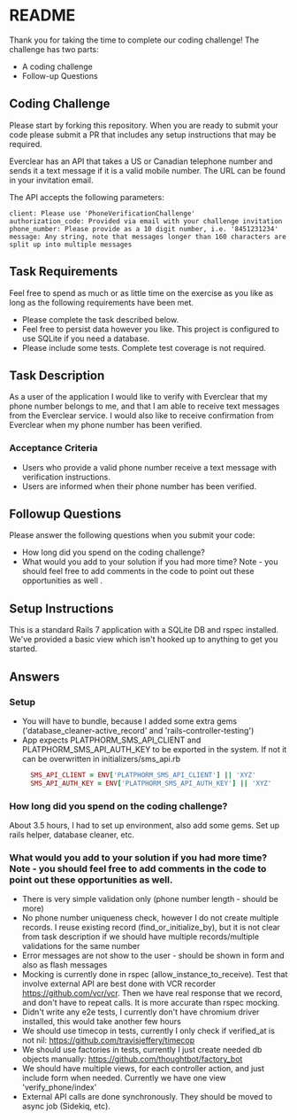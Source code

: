 # README

Thank you for taking the time to complete our coding challenge!  The challenge has two parts:
* A coding challenge
* Follow-up Questions

## Coding Challenge

Please start by forking this repository. When you are ready to submit your code please submit a PR that includes any setup instructions that may be required.

Everclear has an API that takes a US or Canadian telephone number and sends it a text message if it is a valid mobile number.  The URL can be found in your invitation email.

The API accepts the following parameters:
```
client: Please use 'PhoneVerificationChallenge'
authorization_code: Provided via email with your challenge invitation
phone_number: Please provide as a 10 digit number, i.e. '8451231234'
message: Any string, note that messages longer than 160 characters are split up into multiple messages
```

## Task Requirements
Feel free to spend as much or as little time on the exercise as you like as long as the following requirements have been met.

* Please complete the task described below.
* Feel free to persist data however you like.  This project is configured to use SQLite if you need a database.
* Please include some tests. Complete test coverage is not required.
 
## Task Description
As a user of the application I would like to verify with Everclear that my phone number belongs to me, and that I am able to receive text messages from the Everclear service. I would also like to receive confirmation from Everclear when my phone number has been verified.

### Acceptance Criteria
* Users who provide a valid phone number receive a text message with verification instructions.
* Users are informed when their phone number has been verified.

## Followup Questions
Please answer the following questions when you submit your code:

* How long did you spend on the coding challenge?
* What would you add to your solution if you had more time? Note - you should feel free to add comments in the code to point out these opportunities as well .

## Setup Instructions

This is a standard Rails 7 application with a SQLite DB and rspec installed.  We've provided a basic view which isn't hooked up to anything to get you started. 

## Answers

### Setup

* You will have to bundle, because I added some extra gems ('database_cleaner-active_record' and 'rails-controller-testing')
* App expects PLATPHORM_SMS_API_CLIENT and PLATPHORM_SMS_API_AUTH_KEY to be exported in the system. If not it can be overwritten in initializers/sms_api.rb
  ```ruby
    SMS_API_CLIENT = ENV['PLATPHORM_SMS_API_CLIENT'] || 'XYZ'
    SMS_API_AUTH_KEY = ENV['PLATPHORM_SMS_API_AUTH_KEY'] || 'XYZ'
  ```

### How long did you spend on the coding challenge?

About 3.5 hours, I had to set up environment, also add some gems. Set up rails helper, database cleaner, etc.

### What would you add to your solution if you had more time? Note - you should feel free to add comments in the code to point out these opportunities as well.

* There is very simple validation only (phone number length - should be more)
* No phone number uniqueness check, however I do not create multiple records. I reuse existing record (find_or_initialize_by), but it is not clear from task description if we should have multiple records/multiple validations for the same number
* Error messages are not show to the user - should be shown in form and also as flash messages
* Mocking is currently done in rspec (allow_instance_to_receive). Test that involve external API are best done with VCR recorder https://github.com/vcr/vcr. Then we have real response that we record, and don't have to repeat calls. It is more accurate than rspec mocking.
* Didn't write any e2e tests, I currently don't have chromium driver installed, this would take another few hours
* We should use timecop in tests, currently I only check if verified_at is not nil: https://github.com/travisjeffery/timecop
* We should use factories in tests, currently I just create needed db objects manually: https://github.com/thoughtbot/factory_bot
* We should have multiple views, for each controller action, and just include form when needed. Currently we have one view 'verify_phone/index'
* External API calls are done synchronously. They should be moved to async job (Sidekiq, etc). 
